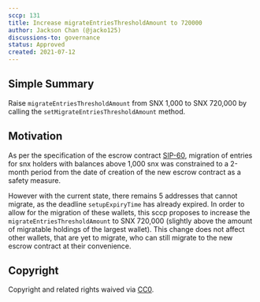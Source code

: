 ```yaml
---
sccp: 131
title: Increase migrateEntriesThresholdAmount to 720000
author: Jackson Chan (@jacko125)
discussions-to: governance
status: Approved
created: 2021-07-12
---
```


## Simple Summary
<!--"If you can't explain it simply, you don't understand it well enough." Provide a simplified and layman-accessible explanation of the SCCP.-->
Raise `migrateEntriesThresholdAmount` from SNX 1,000  to SNX 720,000 by calling the `setMigrateEntriesThresholdAmount` method.

## Motivation
<!--The motivation is critical for SCCPs that want to update variables within Synthetix. It should clearly explain why the existing variable is not incentive aligned. SCCP submissions without sufficient motivation may be rejected outright.-->
As per the specification of the  escrow contract [SIP-60](https://sips.synthetix.io/sips/sip-60), migration of entries for snx holders with balances above 1,000 snx was constrained to a 2-month period from the date of creation of the new escrow contract as a safety measure.

However with the current state, there remains 5 addresses that cannot migrate, as the deadline `setupExpiryTime` has already expired. In order to allow for the migration of these wallets, this sccp proposes to increase the `migrateEntriesThresholdAmount` to SNX 720,000 (slightly above the amount of migratable holdings of the largest wallet). This change does not affect other wallets, that are yet to migrate, who can still migrate to the new escrow contract at their convenience.

## Copyright
Copyright and related rights waived via [CC0](https://creativecommons.org/publicdomain/zero/1.0/).
